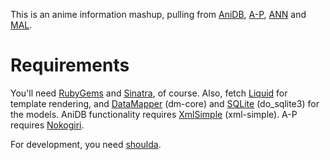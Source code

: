 This is an anime information mashup, pulling from [AniDB], [A-P], [ANN] and
[MAL].

[AniDB]: http://anidb.net
[A-P]: http://anime-planet.com
[ANN]: http://animenewsnetwork.com
[MAL]: http://myanimelist.net

# Requirements #

You'll need [RubyGems] and [Sinatra], of course. Also, fetch [Liquid] for
template rendering, and [DataMapper] (dm-core) and [SQLite] (do_sqlite3) for the
models. AniDB functionality requires [XmlSimple] (xml-simple). A-P requires
[Nokogiri].

For development, you need [shoulda].

[RubyGems]: http://rubyforge.org/projects/rubygems/
[Sinatra]: http://www.sinatrarb.com/
[Liquid]: http://www.liquidmarkup.org/
[DataMapper]: http://datamapper.org/
[SQLite]: http://www.sqlite.org/
[XmlSimple]: http://xml-simple.rubyforge.org/
[shoulda]: http://github.com/thoughtbot/shoulda
[Nokogiri]: http://nokogiri.org/
